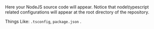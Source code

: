 Here your NodeJS source code will appear.
Notice that node\typescript related configurations will appear at the root directory of the repository. 

Things Like: `.tsconfig`, `package.json` .